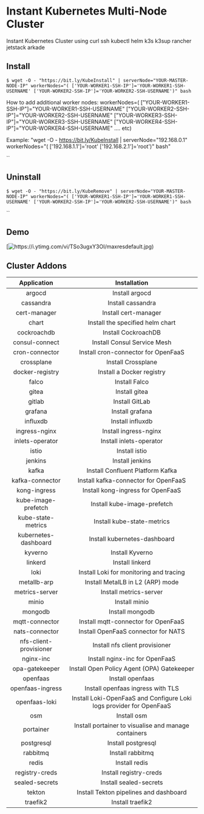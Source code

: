 # Instant Kubernetes Multi-Node Cluster

Instant Kubernetes Cluster using curl ssh kubectl helm k3s k3sup rancher jetstack arkade

## Install


`$ wget -O - "https://bit.ly/KubeInstall" | serverNode="YOUR-MASTER-NODE-IP" workerNodes="( ['YOUR-WORKER1-SSH-IP']='YOUR-WORKER1-SSH-USERNAME' ['YOUR-WORKER2-SSH-IP']='YOUR-WORKER2-SSH-USERNAME')" bash`

How to add additional worker nodes: workerNodes=( ["YOUR-WORKER1-SSH-IP"]="YOUR-WORKER1-SSH-USERNAME" ["YOUR-WORKER2-SSH-IP"]="YOUR-WORKER2-SSH-USERNAME" ["YOUR-WORKER3-SSH-IP"]="YOUR-WORKER3-SSH-USERNAME" ["YOUR-WORKER4-SSH-IP"]="YOUR-WORKER4-SSH-USERNAME" .... etc)

Example: "wget -O - https://bit.ly/KubeInstall | serverNode="192.168.0.1" workerNodes="( ['192.168.1.1']='root' ['192.168.2.1']='root')" bash"

``

## Uninstall

`$ wget -O - "https://bit.ly/KubeRemove" | serverNode="YOUR-MASTER-NODE-IP" workerNodes="( ['YOUR-WORKER1-SSH-IP']='YOUR-WORKER1-SSH-USERNAME' ['YOUR-WORKER2-SSH-IP']='YOUR-WORKER2-SSH-USERNAME')" bash`

``

## Demo

[![https://i.ytimg.com/vi/TSo3ugxY3OI/maxresdefault.jpg)](https://www.veed.io/embed/d931db75-24a7-481c-aa48-48be191c61c9)

## Cluster Addons

**Application**|**Installation**
:-----:|:-----:
argocd|Install argocd
cassandra|Install cassandra
cert-manager|Install cert-manager
chart|Install the specified helm chart
cockroachdb|Install CockroachDB
consul-connect|Install Consul Service Mesh
cron-connector|Install cron-connector for OpenFaaS
crossplane|Install Crossplane
docker-registry|Install a Docker registry
falco|Install Falco
gitea|Install gitea
gitlab|Install GitLab
grafana|Install grafana
influxdb|Install influxdb
ingress-nginx|Install ingress-nginx
inlets-operator|Install inlets-operator
istio|Install istio
jenkins|Install jenkins
kafka|Install Confluent Platform Kafka
kafka-connector|Install kafka-connector for OpenFaaS
kong-ingress|Install kong-ingress for OpenFaaS
kube-image-prefetch|Install kube-image-prefetch
kube-state-metrics|Install kube-state-metrics
kubernetes-dashboard|Install kubernetes-dashboard
kyverno|Install Kyverno
linkerd|Install linkerd
loki|Install Loki for monitoring and tracing
metallb-arp|Install MetalLB in L2 (ARP) mode
metrics-server|Install metrics-server
minio|Install minio
mongodb|Install mongodb
mqtt-connector|Install mqtt-connector for OpenFaaS
nats-connector|Install OpenFaaS connector for NATS
nfs-client-provisioner|Install nfs client provisioner
nginx-inc|Install nginx-inc for OpenFaaS
opa-gatekeeper|Install Open Policy Agent (OPA) Gatekeeper
openfaas|Install openfaas
openfaas-ingress|Install openfaas ingress with TLS
openfaas-loki|Install Loki-OpenFaaS and Configure Loki logs provider for OpenFaaS
osm|Install osm
portainer|Install portainer to visualise and manage containers
postgresql|Install postgresql
rabbitmq|Install rabbitmq
redis|Install redis
registry-creds|Install registry-creds
sealed-secrets|Install sealed-secrets
tekton|Install Tekton pipelines and dashboard
traefik2|Install traefik2
